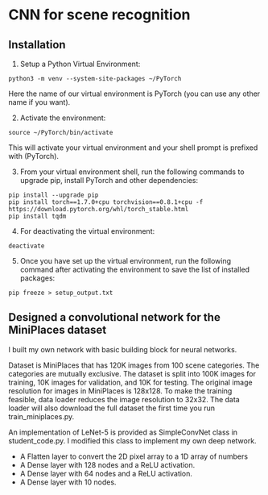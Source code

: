 # CNN for scene recognition
## Installation
1. Setup a Python Virtual Environment: 

```
python3 -m venv --system-site-packages ~/PyTorch
```

Here the name of our virtual environment is PyTorch (you can use any other name if you want).

2. Activate the environment:
```
source ~/PyTorch/bin/activate
```
This will activate your virtual environment and your shell prompt is prefixed with (PyTorch).

3. From your virtual environment shell, run the following commands to upgrade pip, install PyTorch and other dependencies:
```
pip install --upgrade pip
pip install torch==1.7.0+cpu torchvision==0.8.1+cpu -f https://download.pytorch.org/whl/torch_stable.html
pip install tqdm
```

4. For deactivating the virtual environment:
```
deactivate
```

5. Once you have set up the virtual environment, run the following command after activating the environment to save the list of installed packages:
```
pip freeze > setup_output.txt
```

## Designed a convolutional network for the MiniPlaces dataset

I built my own network with basic building block for neural networks.

Dataset is MiniPlaces that has 120K images from 100 scene categories. The categories are mutually exclusive. The dataset is split into 100K images for training, 10K images for validation, and 10K for testing. The original image resolution for images in MiniPlaces is 128x128. To make the training feasible, data loader reduces the image resolution to 32x32. The data loader will also download the full dataset the first time you run train_miniplaces.py. 

An implementation of LeNet-5 is provided as SimpleConvNet class in student_code.py. I modified this class to implement my own deep network.
- A Flatten layer to convert the 2D pixel array to a 1D array of numbers
- A Dense layer with 128 nodes and a ReLU activation.
- A Dense layer with 64 nodes and a ReLU activation.
- A Dense layer with 10 nodes.





